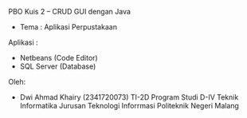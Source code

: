 PBO Kuis 2 – CRUD GUI dengan Java
- Tema : Aplikasi Perpustakaan

Aplikasi : 
- Netbeans (Code Editor)
- SQL Server (Database)

Oleh:
- Dwi Ahmad Khairy (2341720073)
  TI-2D
  Program Studi D-IV Teknik Informatika
  Jurusan Teknologi Inforrmasi
  Politeknik Negeri Malang
